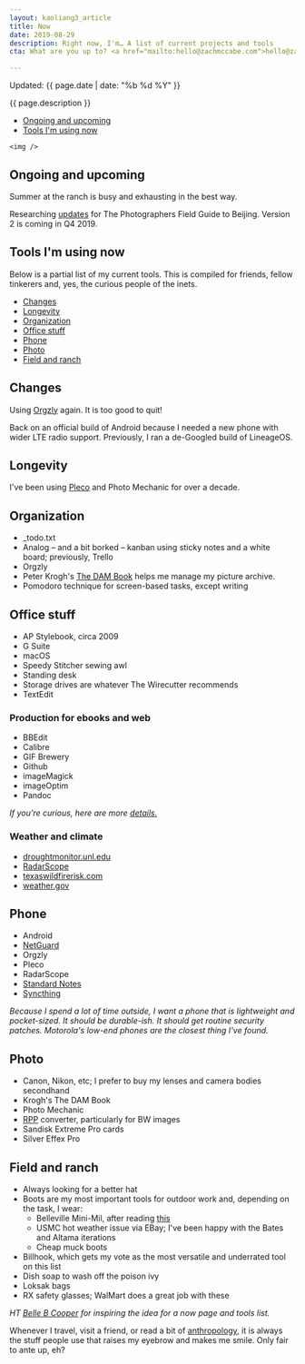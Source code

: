 ```yaml
---
layout: kaoliang3_article
title: Now
date: 2019-08-29
description: Right now, I'm… A list of current projects and tools 
cta: What are you up to? <a href="mailto:hello@zachmccabe.com">hello@zachmccabe.com</a>

---
```



Updated: {{ page.date | date: "%b %d %Y" }}

{{ page.description }}


+ [Ongoing and upcoming](https://www.zachmccabe.com/now.html#ongoing-and-upcoming)
+ [Tools I'm using now](https://www.zachmccabe.com/now.html#tools-im-using-now)


`<img />`


## Ongoing and upcoming

Summer at the ranch is busy and exhausting in the best way.

Researching [updates](https://www.zachmccabe.com/beijing/index.html#book-updates) for The Photographers Field Guide to Beijing. Version 2 is coming in Q4 2019.



## Tools I'm using now

Below is a partial list of my current tools. This is compiled for friends, fellow tinkerers and, yes, the curious people of the inets.



+ [Changes](https://www.zachmccabe.com/now.html#changes)
+ [Longevity](https://www.zachmccabe.com/now.html#longevity)
+ [Organization](https://www.zachmccabe.com/now.html#organization) 
+ [Office stuff](https://www.zachmccabe.com/now.html#office-stuff)
+ [Phone](https://www.zachmccabe.com/now.html#phone)
+ [Photo](https://www.zachmccabe.com/now.html#photo)
+ [Field and ranch](https://www.zachmccabe.com/now.html#field-and-ranch)



## Changes

Using [Orgzly](http://www.orgzly.com/) again. It is too good to quit!

Back on an official build of Android because I needed a new phone with wider LTE radio support. Previously, I ran a de-Googled build of LineageOS.



## Longevity

I've been using [Pleco](https://www.pleco.com) and Photo Mechanic for over a decade.



## Organization

+ _todo.txt
+ Analog – and a bit borked – kanban using sticky notes and a white board; previously, Trello
+ Orgzly
+ Peter Krogh's [The DAM Book](https://www.thedambook.com) helps me manage my picture archive.
+ Pomodoro technique for screen-based tasks, except writing



## Office stuff

+ AP Stylebook, circa 2009
+ G Suite
+ macOS
+ Speedy Stitcher sewing awl
+ Standing desk
+ Storage drives are whatever The Wirecutter recommends
+ TextEdit


### Production for ebooks and web

+ BBEdit
+ Calibre
+ GIF Brewery
+ Github
+ imageMagick
+ imageOptim
+ Pandoc

*If you're curious, here are more [details.](https://www.zachmccabe.com/beijing/how_the_book_got_made.html)*


### Weather and climate

+ [droughtmonitor.unl.edu](https://droughtmonitor.unl.edu/CurrentMap/StateDroughtMonitor.aspx?TX)
+ [RadarScope](https://www.radarscope.app/)
+ [texaswildfirerisk.com](https://texaswildfirerisk.com/Map/Public/)
+ [weather.gov](https://www.weather.gov/)



## Phone

+ Android
+ [NetGuard](https://www.netguard.me/)
+ Orgzly
+ Pleco
+ RadarScope
+ [Standard Notes](https://www.standardnotes.org)
+ [Syncthing](https://syncthing.net/)

*Because I spend a lot of time outside, I want a phone that is lightweight and pocket-sized. It should be durable-ish. It should get routine security patches. Motorola's low-end phones are the closest thing I've found.*


## Photo

+ Canon, Nikon, etc; I prefer to buy my lenses and camera bodies secondhand
+ Krogh's The DAM Book
+ Photo Mechanic
+ [RPP](http://www.raw-photo-processor.com) converter, particularly for BW images
+ Sandisk Extreme Pro cards
+ Silver Effex Pro


## Field and ranch

+ Always looking for a better hat
+ Boots are my most important tools for outdoor work and, depending on the task, I wear:
  + Belleville Mini-Mil, after reading [this](https://chasingyourmind.blogspot.com/2014/11/minimal-boots-and-belleville-mini-mil.html)
  + USMC hot weather issue via EBay; I've been happy with the Bates and Altama iterations
  + Cheap muck boots
+ Billhook, which gets my vote as the most versatile and underrated tool on this list
+ Dish soap to wash off the poison ivy
+ Loksak bags
+ RX safety glasses; WalMart does a great job with these



*HT [Belle B Cooper](http://bellebcooper.com/) for inspiring the idea for a now page and tools list.*

Whenever I travel, visit a friend, or read a bit of [anthropology,](https://archive.org/details/StoneAgeEconomics_201611/page/n31) it is always the stuff people use that raises my eyebrow and makes me smile. Only fair to ante up, eh?

